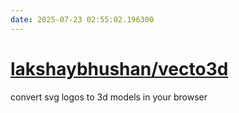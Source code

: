 ```yaml
---
date: 2025-07-23 02:55:02.196300
---
```


# [lakshaybhushan/vecto3d](https://github.com/lakshaybhushan/vecto3d)

convert svg logos to 3d models in your browser